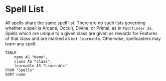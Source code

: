 # Spell List
All spells share the same spell list. There are no such lists governing whether a spell is Arcane, Occult, Divine, or Primal, as in `Pathfinder 2e`. Spells which are unique to a given class are given as rewards for Features of that class and are marked as `not learnable`. Otherwise, spellcasters may learn any spell. 
```dataview
TABLE
	name AS "Name",
	class AS "Class", 
	learnable AS "Learnable"
FROM "Spells"
SORT name
```
